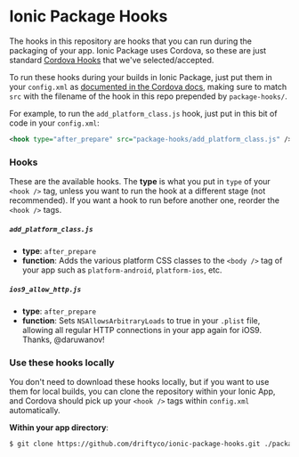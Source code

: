 # Ionic Package Hooks

The hooks in this repository are hooks that you can run during the packaging of
your app. Ionic Package uses Cordova, so these are just standard [Cordova
Hooks](http://cordova.apache.org/docs/en/edge/guide/appdev/hooks/index.html)
that we've selected/accepted.

To run these hooks during your builds in Ionic Package, just put them in your
`config.xml` as [documented in the Cordova
docs](http://cordova.apache.org/docs/en/edge/guide/appdev/hooks/index.html),
making sure to match `src` with the filename of the hook in this repo prepended
by `package-hooks/`.

For example, to run the `add_platform_class.js` hook, just put in this bit of
code in your `config.xml`:

```xml
<hook type="after_prepare" src="package-hooks/add_platform_class.js" />
```

### Hooks

These are the available hooks. The **type** is what you put in `type` of your
`<hook />` tag, unless you want to run the hook at a different stage (not
recommended). If you want a hook to run before another one, reorder the `<hook
/>` tags.

##### `add_platform_class.js`

* **type**: `after_prepare`
* **function**: Adds the various platform CSS classes to the `<body />` tag of
  your app such as `platform-android`, `platform-ios`, etc.

##### `ios9_allow_http.js`

* **type**: `after_prepare`
* **function**: Sets `NSAllowsArbitraryLoads` to true in your `.plist` file,
  allowing all regular HTTP connections in your app again for iOS9. Thanks,
  @daruwanov!

### Use these hooks locally

You don't need to download these hooks locally, but if you want to use them for
local builds, you can clone the repository within your Ionic App, and Cordova
should pick up your `<hook />` tags within `config.xml` automatically.

**Within your app directory**:
```bash
$ git clone https://github.com/driftyco/ionic-package-hooks.git ./package-hooks
```
